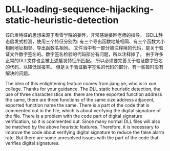 # DLL-loading-sequence-hijacking-static-heuristic-detection
该启发特征的思想来源于看雪学院的姜晔，非常感谢姜晔老师的指导。
该DLL静态启发式检测，使用三个特征分别为: 有三个导出函数地址相同、有三个函数大小相同地址相邻、导出函数名相同。
文件当中有一部分被注释掉的代码，是关于验证文件数字签名的。数字签名检验的代码部分有问题，所以注释掉了。
由于许多正常的DLL文件也会被上述启发特征所匹配。
所以必须要完善关于验证数字签名的代码，以降低误报率。
但是关于验证数字签名的代码的部分，有一些暂时没有解决的问题。

The idea of this enlightening feature comes from jiang ye, who is in xue college. Thanks for your guidance.
The DLL static heuristic detection, the use of three characteristics are: there are three exported function address the same, there are three functions of the same size address adjacent, exported function name the same.
There is a part of the code that is commented out in the file, which is about verifying the digital signature of the file. There is a problem with the code part of digital signature verification, so it is commented out.
Since many normal DLL files will also be matched by the above heuristic features.
Therefore, it is necessary to improve the code about verifying digital signature to reduce the false alarm rate.
But there are some unresolved issues with the part of the code that verifies digital signatures.
